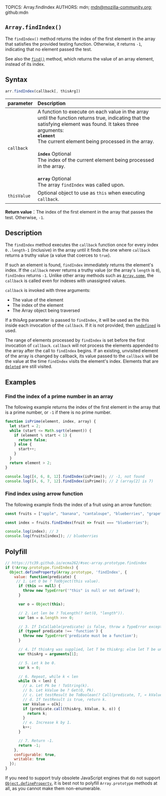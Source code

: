 TOPICS: Array.findIndex
AUTHORS: mdn; mdn@mozilla-community.org; github:mdn

## `Array.findIndex()`

The `findIndex()` method returns the index of the first element in the array that satisfies the
provided testing function. Otherwise, it returns `-1`, indicating that no element passed the test.

See also the [`find()`](/en/webfrontend/Array.find) method, which returns the value of an
array element, instead of its index.

## Syntax

```javascript
arr.findIndex(callback[, thisArg])
```

| parameter | Description |
| :-- | :-- |
| `callback` | A function to execute on each value in the array until the function returns true, indicating that the satisfying element was found. It takes three arguments:<br>**`element`**<br>The current element being processed in the array.<br><br>**`index`** Optional<br>The index of the current element being processed in the array.<br><br>**`array`** Optional<br>The array `findIndex` was called upon.
| `thisValue` | Optional object to use as `this` when executing `callback`. |

**Return value**：The index of the first element in the array that passes the test. Otherwise, `-1`.

## Description

The `findIndex` method executes the `callback` function once for every index `0..length-1` (inclusive)
in the array until it finds the one where `callback` returns a truthy value
(a value that coerces to `true`).

If such an element is found, `findIndex` immediately returns the element's index. If the `callback`
never returns a truthy value (or the array's `length` is `0`), `findIndex` returns `-1`. Unlike other
array methods such as [`Array.some`](/en/webfrontend/Array.some), the `callback` is called
even for indexes with unassigned values.

`callback` is invoked with three arguments:

- The value of the element
- The index of the element
- The Array object being traversed

If a thisArg parameter is passed to `findIndex`, it will be used as the this inside each invocation
of the `callback`. If it is not provided, then [`undefined`](/en/webfrontend/undefined) is used.

The range of elements processed by `findIndex` is set before the first invocation of `callback`.
`callback` will not process the elements appended to the array after the call to `findIndex` begins.
If an existing, unvisited element of the array is changed by callback, its value passed to the
`callback` will be the value at the time `findIndex` visits the element's index. Elements that are
[`deleted`](/en/webfrontend/deleted) are still visited.

## Examples

### Find the index of a prime number in an array

The following example returns the index of the first element in the array that is a prime number,
or `-1` if there is no prime number.

```javascript
function isPrime(element, index, array) {
  let start = 2;
  while (start <= Math.sqrt(element)) {
    if (element % start < 1) {
      return false;
    } else {
      start++;
    }
  }
  return element > 2;
}

console.log([4, 6, 8, 12].findIndex(isPrime)); // -1, not found
console.log([4, 6, 7, 12].findIndex(isPrime)); // 2 (array[2] is 7)
```

### Find index using arrow function

The following example finds the index of a fruit using an arrow function:

```javascript
const fruits = ["apple", "banana", "cantaloupe", "blueberries", "grapefruit"];

const index = fruits.findIndex(fruit => fruit === "blueberries");

console.log(index); // 3
console.log(fruits[index]); // blueberries
```

## Polyfill

```javascript
// https://tc39.github.io/ecma262/#sec-array.prototype.findindex
if (!Array.prototype.findIndex) {
  Object.defineProperty(Array.prototype, 'findIndex', {
    value: function(predicate) {
     // 1. Let O be ? ToObject(this value).
      if (this == null) {
        throw new TypeError('"this" is null or not defined');
      }

      var o = Object(this);

      // 2. Let len be ? ToLength(? Get(O, "length")).
      var len = o.length >>> 0;

      // 3. If IsCallable(predicate) is false, throw a TypeError exception.
      if (typeof predicate !== 'function') {
        throw new TypeError('predicate must be a function');
      }

      // 4. If thisArg was supplied, let T be thisArg; else let T be undefined.
      var thisArg = arguments[1];

      // 5. Let k be 0.
      var k = 0;

      // 6. Repeat, while k < len
      while (k < len) {
        // a. Let Pk be ! ToString(k).
        // b. Let kValue be ? Get(O, Pk).
        // c. Let testResult be ToBoolean(? Call(predicate, T, « kValue, k, O »)).
        // d. If testResult is true, return k.
        var kValue = o[k];
        if (predicate.call(thisArg, kValue, k, o)) {
          return k;
        }
        // e. Increase k by 1.
        k++;
      }

      // 7. Return -1.
      return -1;
    },
    configurable: true,
    writable: true
  });
}
```

If you need to support truly obsolete JavaScript engines that do not support [`Object.defineProperty`](/en/webfrontend/Object.defineProperty),
it is best not to polyfill `Array.prototype` methods at all, as you cannot make them non-enumerable.
